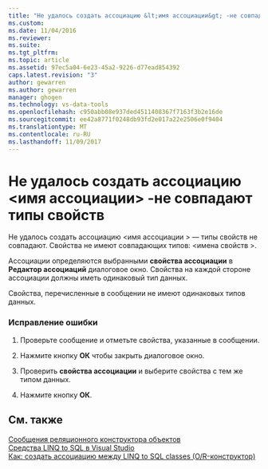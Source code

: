 ```yaml
---
title: "Не удалось создать ассоциацию &lt;имя ассоциации&gt; -не совпадают типы свойств | Документы Microsoft"
ms.custom: 
ms.date: 11/04/2016
ms.reviewer: 
ms.suite: 
ms.tgt_pltfrm: 
ms.topic: article
ms.assetid: 97ec5a04-6e23-45a2-9226-d77ead854392
caps.latest.revision: "3"
author: gewarren
ms.author: gewarren
manager: ghogen
ms.technology: vs-data-tools
ms.openlocfilehash: c950abb08e937ded4511408367f7163f3b2e16de
ms.sourcegitcommit: ee42a8771f0248db93fd2e017a22e2506e0f9404
ms.translationtype: MT
ms.contentlocale: ru-RU
ms.lasthandoff: 11/09/2017
---
```

# <a name="cannot-create-an-association-ltassociation-namegt---property-types-do-not-match"></a>Не удалось создать ассоциацию &lt;имя ассоциации&gt; -не совпадают типы свойств
Не удалось создать ассоциацию \<имя ассоциации > — типы свойств не совпадают. Свойства не имеют совпадающих типов: \<имена свойств >.  
  
 Ассоциации определяются выбранными **свойства ассоциации** в **Редактор ассоциаций** диалоговое окно. Свойства на каждой стороне ассоциации должны иметь одинаковый тип данных.  
  
 Свойства, перечисленные в сообщении не имеют одинаковых типов данных.  
  
### <a name="to-correct-this-error"></a>Исправление ошибки  
  
1.  Проверьте сообщение и отметьте свойства, указанные в сообщении.  
  
2.  Нажмите кнопку **ОК** чтобы закрыть диалоговое окно.  
  
3.  Проверить **свойства ассоциации** и выберите свойства с тем же типом данных.  
  
4.  Нажмите кнопку **ОК**.  
  
## <a name="see-also"></a>См. также
[Сообщения реляционного конструктора объектов](../data-tools/o-r-designer-messages.md)  
[Средства LINQ to SQL в Visual Studio](../data-tools/linq-to-sql-tools-in-visual-studio2.md)  
[Как: создать ассоциацию между LINQ to SQL classes (O/R-конструктор)](../data-tools/how-to-create-an-association-relationship-between-linq-to-sql-classes-o-r-designer.md) 